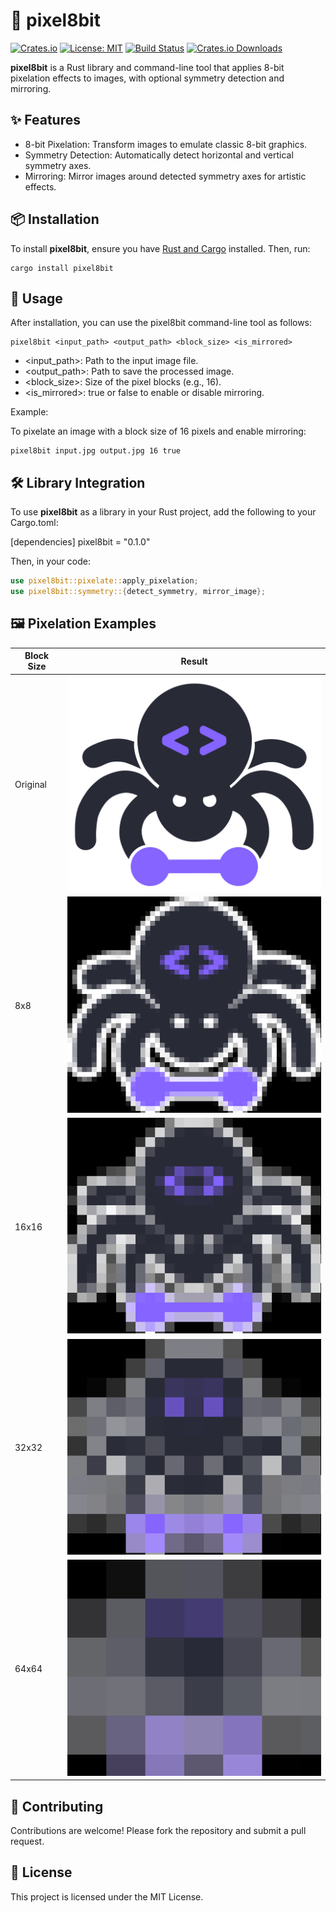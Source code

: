 # 👾 pixel8bit

[![Crates.io](https://img.shields.io/crates/v/pixel8bit)](https://crates.io/crates/pixel8bit)
[![License: MIT](https://img.shields.io/badge/License-MIT-yellow.svg)](https://opensource.org/licenses/MIT)
[![Build Status](https://img.shields.io/github/actions/workflow/status/PeriniM/pixel8bit/ci.yml?branch=main)](https://github.com/PeriniM/pixel8bit/actions)
[![Crates.io Downloads](https://img.shields.io/crates/d/pixel8bit)](https://crates.io/crates/pixel8bit)

**pixel8bit** is a Rust library and command-line tool that applies 8-bit pixelation effects to images, with optional symmetry detection and mirroring.

## ✨ Features

- 8-bit Pixelation: Transform images to emulate classic 8-bit graphics.
- Symmetry Detection: Automatically detect horizontal and vertical symmetry axes.
- Mirroring: Mirror images around detected symmetry axes for artistic effects.

## 📦 Installation

To install **pixel8bit**, ensure you have [Rust and Cargo](https://www.rust-lang.org/tools/install) installed. Then, run:

```
cargo install pixel8bit
```

## 🚀 Usage

After installation, you can use the pixel8bit command-line tool as follows:

```
pixel8bit <input_path> <output_path> <block_size> <is_mirrored>
```

- <input_path>: Path to the input image file.
- <output_path>: Path to save the processed image.
- <block_size>: Size of the pixel blocks (e.g., 16).
- <is_mirrored>: true or false to enable or disable mirroring.

Example:

To pixelate an image with a block size of 16 pixels and enable mirroring:

```
pixel8bit input.jpg output.jpg 16 true
```

## 🛠️ Library Integration

To use **pixel8bit** as a library in your Rust project, add the following to your Cargo.toml:

[dependencies]
pixel8bit = "0.1.0"

Then, in your code:

```rust
use pixel8bit::pixelate::apply_pixelation;
use pixel8bit::symmetry::{detect_symmetry, mirror_image};
```

## 🖼️ Pixelation Examples


| Block Size | Result |
|------------|---------|
| Original | ![Original Image](docs/assets/original.png) |
| 8x8 | ![Pixelated Image (8x8)](docs/assets/output_8.png) |
| 16x16 | ![Pixelated Image (16x16)](docs/assets/output_16.png) |
| 32x32 | ![Pixelated Image (32x32)](docs/assets/output_32.png) |
| 64x64 | ![Pixelated Image (64x64)](docs/assets/output_64.png) |


## 🤝 Contributing

Contributions are welcome! Please fork the repository and submit a pull request.

## 📄 License

This project is licensed under the MIT License.
